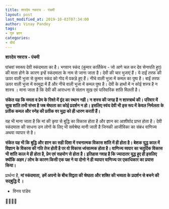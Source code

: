 ```yaml
---
title: शारदेय नवरात्र - पंचमी
layout: post
last_modified_at: 2019-10-03T07:34:00
author: Vinay Pandey
tags:
- गुरु ज्ञान
categories:
- दीर्घ
---
```

**शारदेय नवरात्र - पंचमी**

पांचवां स्वरूप देवी स्कंदमाता का है। भगवान स्कंद (कुमार कार्तिकेय - जो आगे चल कर देव सेनापति हुए) की माता होने के कारण इन्हें स्कंदमाता के नाम से जाना जाता है। देवी की चार भुजाएं हैं। ये दाईं तरफ की ऊपर वाली भुजा से कुमार स्कंद को गोद में पकड़े हुए हैं। नीचे वाली भुजा में कमल का पुष्प है। बाईं तरफ ऊपर वाली भुजा में वरमुद्रा में हैं और नीचे वाली भुजा में कमल पुष्प है। देवी के हाथों में न कोई शस्त्र है न शास्त्र । माना जाता है कि देवी की आराधना से संतान सुख एवं पारिवारिक शांति मिलती है। 

**संकेत यह कि ममता व प्रेम के  रिश्ते में द्वंद का स्थान नही। न शस्त्र की जगह है न शास्त्रार्थ की। परिवार में सुख शांति तभी संभव है जब श्रेष्ठता का कोई प्रदर्शन न हो। इसलिए स्वंय देवी भी इस रूप में केवल निर्मलता के प्रतीक कमल और स्नेह की प्रतीक वर मुद्रा को ही धारण करती हैं।**

यह भी माना जाता है कि मां की कृपा से बुद्धि का विकास होता है और ज्ञान का आशीर्वाद प्राप्त होता है। देवी स्कंदमाता की साधना उन लोगों के लिए भी सर्वश्रेष्ठ मानी जाती है जिनकी आजीविका का संबंध वाणिज्य अथवा व्यापार से है।

**संकेत यह भी कि बुद्धि और ज्ञान का सही दिशा में रचनात्मक विकास शांति में ही होता है। बेशक युद्ध काल में विज्ञान के विकास की गति तेज होती है पर वो विकास ध्वंसात्मक होता है। वाणिज्य व्यपार का चतुर्दिक विकास भी शांति काल मे ही होता है, प्रेम एवं सहयोग से होता है। इतिहास गवाह है कि ज्यादातर युद्ध हुए ही इसलिए क्योंकि अहम / लोभ के कारण किसी एक पक्ष ने या दोनो ने ही व्यापार वाणिज्य पर एकाधिकार का प्रयास किया।**


प्रार्थना है,
**मां स्कंदमाता,**
**हमें अपनो के बीच विद्वता की श्रेष्ठता और शक्ति की भव्यता के प्रदर्शन से बचने की सद्बुद्धि दें ।** 

- विनय पांडेय

🙏🌷🌷🙏


